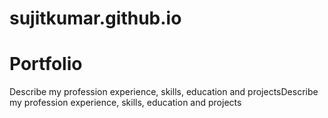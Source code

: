 # sujitkumar.github.io
# Portfolio
Describe my profession experience, skills, education and projectsDescribe my profession experience, skills, education and projects